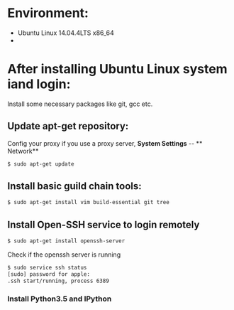 # Environment:
* Ubuntu Linux 14.04.4LTS x86_64
*

# After installing Ubuntu Linux system iand login:
Install some necessary packages like git, gcc etc.

## Update apt-get repository:
Config your proxy if you use a proxy server, **System Settings** -- ** Network**
```Bash
$ sudo apt-get update
```

## Install basic guild chain tools:
```Bash
$ sudo apt-get install vim build-essential git tree
```

## Install Open-SSH service to login remotely
```Bash
$ sudo apt-get install openssh-server
```

Check if the openssh server is running
```Bash
$ sudo service ssh status
[sudo] password for apple: 
.ssh start/running, process 6389
```

### Install Python3.5 and IPython
```Bash


```